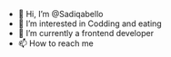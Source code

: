 - 👋 Hi, I’m @Sadiqabello
- 👀 I’m interested in Codding and eating
- 🌱 I’m currently a frontend developer
- 📫 How to reach me 

<!---
Sadiqabello/Sadiqabello is a ✨ special ✨ repository because its `README.md` (this file) appears on your GitHub profile.
You can click the Preview link to take a look at your changes.
--->
